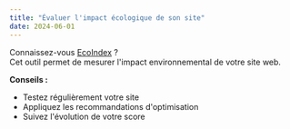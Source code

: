 ```yaml
---
title: "Évaluer l'impact écologique de son site"
date: 2024-06-01
---
```


Connaissez-vous [EcoIndex](https://www.ecoindex.fr/) ?  
Cet outil permet de mesurer l'impact environnemental de votre site web.

**Conseils :**
- Testez régulièrement votre site
- Appliquez les recommandations d'optimisation
- Suivez l'évolution de votre score 